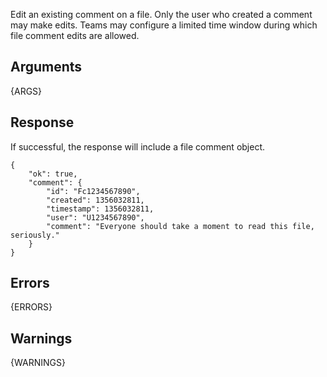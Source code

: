 
Edit an existing comment on a file. Only the user who created a comment may make edits. Teams may configure a limited time window during which file comment edits are allowed.


## Arguments

{ARGS}

## Response

If successful, the response will include a file comment object.

    {
        "ok": true,
        "comment": {
            "id": "Fc1234567890",
            "created": 1356032811,
            "timestamp": 1356032811,
            "user": "U1234567890",
            "comment": "Everyone should take a moment to read this file, seriously."
        }
    }

## Errors

{ERRORS}

## Warnings

{WARNINGS}
